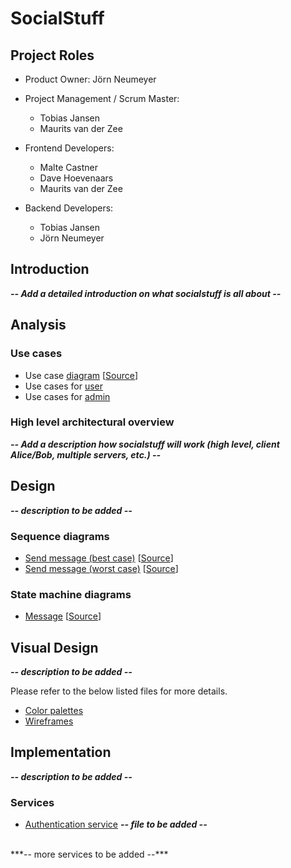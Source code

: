 # SocialStuff

## Project Roles

* Product Owner: Jörn Neumeyer
* Project Management / Scrum Master:
  * Tobias Jansen
  * Maurits van der Zee

* Frontend Developers:
  * Malte Castner
  * Dave Hoevenaars
  * Maurits van der Zee

* Backend Developers:
  * Tobias Jansen
  * Jörn Neumeyer

## Introduction

***-- Add a detailed introduction on what socialstuff is all about --***

## Analysis

### Use cases

 - Use case [diagram](usecases/usecase-diagram.svg) [[Source](usecases/use-case.uxf)]
 - Use cases for [user](usecases/index-user.md)
 - Use cases for [admin](usecases/index-admin.md)

### High level architectural overview

***-- Add a description how socialstuff will work (high level, client Alice/Bob, multiple servers, etc.) --***

## Design

***-- description to be added --***

### Sequence diagrams

 - [Send message (best case)](design/sequence-diagrams/sequence-send-message_best-case.svg) [[Source](design/sequence-diagrams/sequence-send-message_best-case.uxf)]
 - [Send message (worst case)](design/sequence-diagrams/sequence-send-message_worst-case.svg) [[Source](design/sequence-diagrams/sequence-send-message_worst-case.uxf)]

### State machine diagrams
 - [Message](design/state-machine-diagrams/message.svg) [[Source](design/state-machine-diagrams/state-machine-message.uxf)]
 
## Visual Design

***-- description to be added --***

Please refer to the below listed files for more details.

 - [Color palettes](visual-design/color-palette.md)
 - [Wireframes](visual-design/wireframes.md)

## Implementation

***-- description to be added --***

### Services

 - [Authentication service]() ***-- file to be added --***
 <br>
 ***-- more services to be added --***
